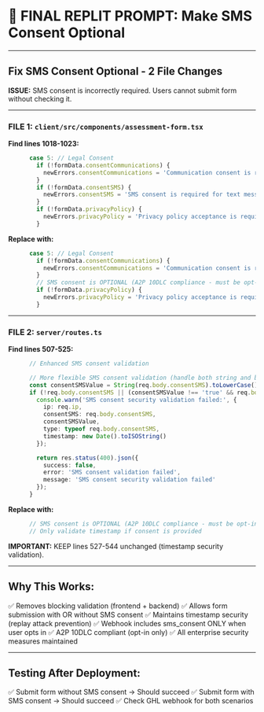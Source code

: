 # 🔧 FINAL REPLIT PROMPT: Make SMS Consent Optional

---

## Fix SMS Consent Optional - 2 File Changes

**ISSUE:** SMS consent is incorrectly required. Users cannot submit form without checking it.

---

### FILE 1: `client/src/components/assessment-form.tsx`

**Find lines 1018-1023:**
```typescript
      case 5: // Legal Consent
        if (!formData.consentCommunications) {
          newErrors.consentCommunications = 'Communication consent is required by CASL';
        }
        if (!formData.consentSMS) {
          newErrors.consentSMS = 'SMS consent is required for text messaging';
        }
        if (!formData.privacyPolicy) {
          newErrors.privacyPolicy = 'Privacy policy acceptance is required by PIPEDA';
        }
```

**Replace with:**
```typescript
      case 5: // Legal Consent
        if (!formData.consentCommunications) {
          newErrors.consentCommunications = 'Communication consent is required by CASL';
        }
        // SMS consent is OPTIONAL (A2P 10DLC compliance - must be opt-in, not forced)
        if (!formData.privacyPolicy) {
          newErrors.privacyPolicy = 'Privacy policy acceptance is required by PIPEDA';
        }
```

---

### FILE 2: `server/routes.ts`

**Find lines 507-525:**
```typescript
      // Enhanced SMS consent validation

      // More flexible SMS consent validation (handle both string and boolean)
      const consentSMSValue = String(req.body.consentSMS).toLowerCase();
      if (!req.body.consentSMS || (consentSMSValue !== 'true' && req.body.consentSMS !== true)) {
        console.warn('SMS consent security validation failed:', {
          ip: req.ip,
          consentSMS: req.body.consentSMS,
          consentSMSValue,
          type: typeof req.body.consentSMS,
          timestamp: new Date().toISOString()
        });

        return res.status(400).json({
          success: false,
          error: 'SMS consent validation failed',
          message: 'SMS consent security validation failed'
        });
      }
```

**Replace with:**
```typescript
      // SMS consent is OPTIONAL (A2P 10DLC compliance - must be opt-in, not forced)
      // Only validate timestamp if consent is provided
```

**IMPORTANT:** KEEP lines 527-544 unchanged (timestamp security validation).

---

## Why This Works:

✅ Removes blocking validation (frontend + backend)
✅ Allows form submission with OR without SMS consent
✅ Maintains timestamp security (replay attack prevention)
✅ Webhook includes sms_consent ONLY when user opts in
✅ A2P 10DLC compliant (opt-in only)
✅ All enterprise security measures maintained

---

## Testing After Deployment:

✅ Submit form without SMS consent → Should succeed
✅ Submit form with SMS consent → Should succeed
✅ Check GHL webhook for both scenarios
